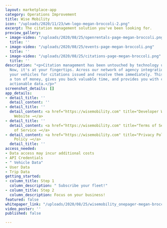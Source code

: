 ```yaml
---
layout: marketplace-app
category: Operations Improvement
title: Wise Mobility
icon: "/uploads/2020/11/23/wm-logo-megan-broccoli-2.png"
excerpt: The citation management solution you've been looking for.
preview_gallery:
- image-video: "/uploads/2020/08/25/openrentals-page-megan-broccoli.png"
  title: ''
- image-video: "/uploads/2020/08/25/events-page-megan-broccoli.png"
  title: ''
- image-video: "/uploads/2020/08/25/citations-page-megan-broccoli.png"
  title: ''
description: "<p>Citation management has been untouched by technology until Wise Mobility.
  Now, it's at your fingertips. Across our network of agency integrations, we monitor
  your vehicles for citations issued and resolve them immediately. This saves you
  a ton of money, gives you back valuable time, and provides you with consistent,
  actionable data.</p>"
screenshot_details: []
app_details:
- detail_title: ''
  detail_content: ''
- detail_title: ''
  detail_content: <a href="https://wisemobility.com" title="Developer Website →">Developer
    Website →</a>
- detail_title: ''
  detail_content: <a href="https://wisemobility.com" title="Terms of Service →">Terms
    of Service →</a>
- detail_content: <a href="https://wisemobility.com" title="Privacy Policy →">Privacy
    Policy →</a>
  detail_title: ''
access_needed:
- Data access may incur additional costs
- API Credentials
- " Vehicle Data"
- User Data
- Trip Data
getting_started:
- column_title: Step 1
  column_description: " Subscribe your fleet!"
- column_title: Step 2
  column_description: Focus on your business!
featured: false
whitepaper_link: "/uploads/2020/08/25/wisemobility_onepager-megan-broccoli.pdf"
video_poster: ''
published: false

---
```

